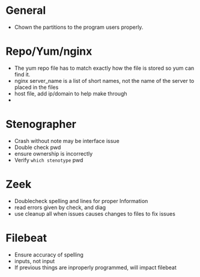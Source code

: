 # General
- Chown the partitions to the program users properly.

# Repo/Yum/nginx
- The yum repo file has to match exactly how the file is stored so yum can find it.
- nginx server_name is a list of short names, not the name of the server to placed in the files
- host file, add ip/domain to help make through
-
# Stenographer
- Crash without note may be interface issue
- Double check pwd
- ensure ownership is incorrectly
- Verify `which stenotype` pwd

# Zeek
- Doublecheck spelling and lines for proper Information
- read errors given by check, and diag
- use cleanup all when issues causes changes to files to fix issues

# Filebeat
- Ensure accuracy of spelling
 - inputs, not input
 - If previous things are inproperly programmed, will impact filebeat
